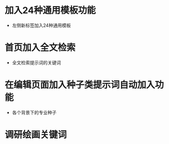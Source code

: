 # 加入24种通用模板功能

- 左侧新标签加入24种通用模板
  
# 首页加入全文检索

- 全文检索提示词的关键词

# 在编辑页面加入种子类提示词自动加入功能
 - 各个背景下的专业种子

# 调研绘画关键词